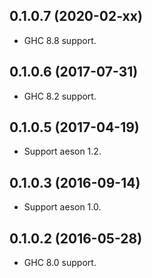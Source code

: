 ## 0.1.0.7 (2020-02-xx)

 * GHC 8.8 support.

## 0.1.0.6 (2017-07-31)

 * GHC 8.2 support.

## 0.1.0.5 (2017-04-19)

 * Support aeson 1.2.

## 0.1.0.3 (2016-09-14)

 * Support aeson 1.0.

## 0.1.0.2 (2016-05-28)

 * GHC 8.0 support.
